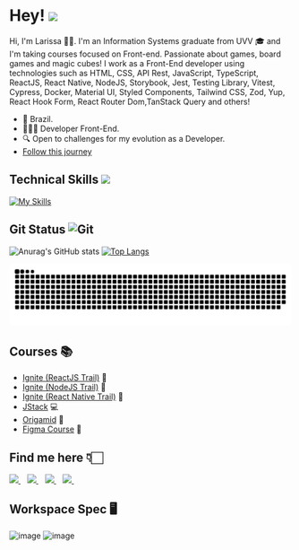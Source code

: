 # Hey! <img src = "https://raw.githubusercontent.com/MartinHeinz/MartinHeinz/master/wave.gif" width=25>

Hi, I'm Larissa 🙋🏻. I'm an Information Systems graduate from UVV 🎓 and I'm taking courses focused on Front-end. Passionate about games, board games and magic cubes! I work as a Front-End developer using technologies such as HTML, CSS, API Rest, JavaScript, TypeScript, ReactJS, React Native, NodeJS, Storybook, Jest, Testing Library, Vitest, Cypress, Docker, Material UI, Styled Components, Tailwind CSS, Zod, Yup, React Hook Form, React Router Dom,TanStack Query and others! 

- 📌 Brazil.
- 👩🏻‍💻 Developer Front-End.
- 🔍 Open to challenges for my evolution as a Developer.
- <a href="#" target="_blank">[Follow this journey](https://github.com/larissadantier?tab=repositories)</a>

## Technical Skills <img src = "https://media2.giphy.com/media/QssGEmpkyEOhBCb7e1/giphy.gif?cid=ecf05e47a0n3gi1bfqntqmob8g9aid1oyj2wr3ds3mg700bl&rid=giphy.gif" width = 22>
[![My Skills](https://skillicons.dev/icons?i=html,css,javascript,typescript,react,nodejs,nestjs,express,postgres,mysql,prisma,docker,tailwind,materialui,styledcomponents,sass,jest,cypress,vitest,git,figma&theme=dark)](https://skillicons.dev)

## Git Status <img src="https://media.giphy.com/media/W5eoZHPpUx9sapR0eu/giphy.gif" width=30 alt="Git"/>

 ![Anurag's GitHub stats](https://github-readme-stats.vercel.app/api?username=larissadantier&theme=dark&show_icons=true&card_width=400)
 [![Top Langs](https://github-readme-stats.vercel.app/api/top-langs/?username=larissadantier&langs_count=8&layout=compact&theme=dark)](https://github.com/anuraghazra/github-readme-stats)

<picture>
  <source media="(prefers-color-scheme: dark)" srcset="https://raw.githubusercontent.com/larissadantier/larissadantier/output/github-contribution-grid-snake-dark.svg">
  <source media="(prefers-color-scheme: light)" srcset="https://raw.githubusercontent.com/larissadantier/larissadantier/output/github-contribution-grid-snake.svg">
  <img alt="github contribution grid snake animation" src="https://raw.githubusercontent.com/larissadantier/larissadantier/output/github-contribution-grid-snake.svg">
</picture>

## Courses 📚
- <a href="#" target="_blank">[Ignite (ReactJS Trail)](https://www.rocketseat.com.br/formacao/react) 🚀</a>
- <a href="#" target="_blank">[Ignite (NodeJS Trail)](https://www.rocketseat.com.br/formacao/node) 🚀</a>
- <a href="#" target="_blank">[Ignite (React Native Trail)](https://www.rocketseat.com.br/formacao/react-native) 🚀</a>
- <a href="#" target="_blank">[JStack](https://jstack.com.br/) 💻</a>
- <a href="#" target="_blank">[Origamid](https://www.origamid.com) 🐺</a>
- <a href="#" target="_blank">[Figma Course](https://cursodefigma.com/) 🎨</a>

## Find me here 👇🏻
<a href="https://www.linkedin.com/in/larissadantier/?locale=en_US" target="_blank">
    <img src="https://img.shields.io/badge/linkedin-%230077B5.svg?&style=for-the-badge&logo=linkedin&logoColor=white" />
  </a>&nbsp;&nbsp;
 <a href="https://www.instagram.com/larissa.dantier/" target="_blank">
    <img src="https://img.shields.io/badge/instagram-%23E4405F.svg?&style=for-the-badge&logo=instagram&logoColor=white" />        
  </a>&nbsp;&nbsp;
 <a href="mailto:larissa_dantier@hotmail.com">
    <img src="https://img.shields.io/badge/Microsoft_Outlook-0078D4?style=for-the-badge&logo=microsoft-outlook&logoColor=white" />        
  </a>&nbsp;&nbsp;
  <a href="https://api.whatsapp.com/send?phone=5522997599571">
    <img src="https://img.shields.io/badge/WhatsApp-25D366?style=for-the-badge&logo=whatsapp&logoColor=white" />        
  </a>&nbsp;&nbsp; 

## Workspace Spec 🖥️
![image](https://img.shields.io/badge/NVIDIA-GTX4070-76B900?style=for-the-badge&logo=nvidia&logoColor=white)
![image](https://img.shields.io/badge/AMD-Ryzen_7_5800X3D-ED1C24?style=for-the-badge&logo=amd&logoColor=white) 
